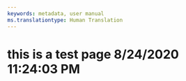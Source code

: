 ```yaml
---
keywords: metadata, user manual
ms.translationtype: Human Translation
---
```

# this is a test page 8/24/2020 11:24:03 PM